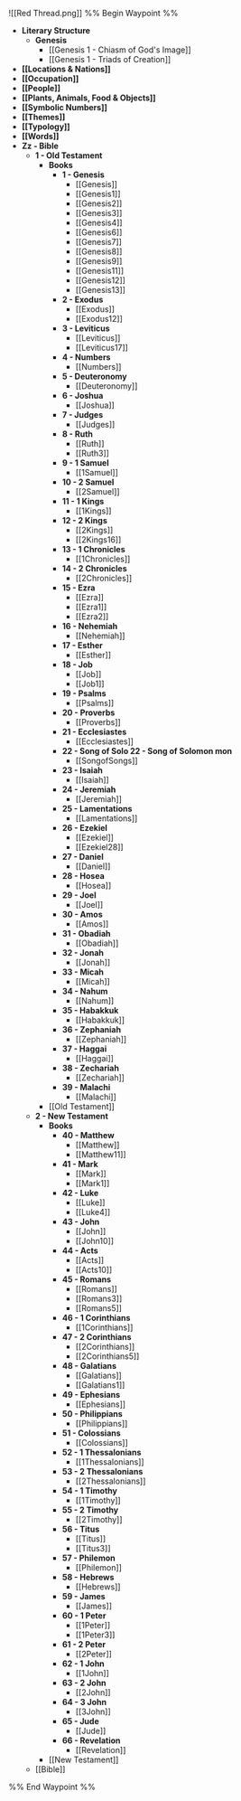 ![[Red Thread.png]]
%% Begin Waypoint %%
- **Literary Structure**
	- **Genesis**
		- [[Genesis 1 - Chiasm of God's Image]]
		- [[Genesis 1 - Triads of Creation]]
- **[[Locations & Nations]]**
- **[[Occupation]]**
- **[[People]]**
- **[[Plants, Animals, Food & Objects]]**
- **[[Symbolic Numbers]]**
- **[[Themes]]**
- **[[Typology]]**
- **[[Words]]**
- **Zz - Bible**
	- **1 - Old Testament**
		- **Books**
			- **1 - Genesis**
				- [[Genesis]]
				- [[Genesis1]]
				- [[Genesis2]]
				- [[Genesis3]]
				- [[Genesis4]]
				- [[Genesis6]]
				- [[Genesis7]]
				- [[Genesis8]]
				- [[Genesis9]]
				- [[Genesis11]]
				- [[Genesis12]]
				- [[Genesis13]]
			- **2 - Exodus**
				- [[Exodus]]
				- [[Exodus12]]
			- **3 - Leviticus**
				- [[Leviticus]]
				- [[Leviticus17]]
			- **4 - Numbers**
				- [[Numbers]]
			- **5 - Deuteronomy**
				- [[Deuteronomy]]
			- **6 - Joshua**
				- [[Joshua]]
			- **7 - Judges**
				- [[Judges]]
			- **8 - Ruth**
				- [[Ruth]]
				- [[Ruth3]]
			- **9 - 1 Samuel**
				- [[1Samuel]]
			- **10 - 2 Samuel**
				- [[2Samuel]]
			- **11 - 1 Kings**
				- [[1Kings]]
			- **12 - 2 Kings**
				- [[2Kings]]
				- [[2Kings16]]
			- **13 - 1 Chronicles**
				- [[1Chronicles]]
			- **14 - 2 Chronicles**
				- [[2Chronicles]]
			- **15 - Ezra**
				- [[Ezra]]
				- [[Ezra1]]
				- [[Ezra2]]
			- **16 - Nehemiah**
				- [[Nehemiah]]
			- **17 - Esther**
				- [[Esther]]
			- **18 - Job**
				- [[Job]]
				- [[Job1]]
			- **19 - Psalms**
				- [[Psalms]]
			- **20 - Proverbs**
				- [[Proverbs]]
			- **21 - Ecclesiastes**
				- [[Ecclesiastes]]
			- **22 - Song of Solo 22 - Song of Solomon mon**
				- [[SongofSongs]]
			- **23 - Isaiah**
				- [[Isaiah]]
			- **24 - Jeremiah**
				- [[Jeremiah]]
			- **25 - Lamentations**
				- [[Lamentations]]
			- **26 - Ezekiel**
				- [[Ezekiel]]
				- [[Ezekiel28]]
			- **27 - Daniel**
				- [[Daniel]]
			- **28 - Hosea**
				- [[Hosea]]
			- **29 - Joel**
				- [[Joel]]
			- **30 - Amos**
				- [[Amos]]
			- **31 - Obadiah**
				- [[Obadiah]]
			- **32 - Jonah**
				- [[Jonah]]
			- **33 - Micah**
				- [[Micah]]
			- **34 - Nahum**
				- [[Nahum]]
			- **35 - Habakkuk**
				- [[Habakkuk]]
			- **36 - Zephaniah**
				- [[Zephaniah]]
			- **37 - Haggai**
				- [[Haggai]]
			- **38 - Zechariah**
				- [[Zechariah]]
			- **39 - Malachi**
				- [[Malachi]]
		- [[Old Testament]]
	- **2 - New Testament**
		- **Books**
			- **40 - Matthew**
				- [[Matthew]]
				- [[Matthew11]]
			- **41 - Mark**
				- [[Mark]]
				- [[Mark1]]
			- **42 - Luke**
				- [[Luke]]
				- [[Luke4]]
			- **43 - John**
				- [[John]]
				- [[John10]]
			- **44 - Acts**
				- [[Acts]]
				- [[Acts10]]
			- **45 - Romans**
				- [[Romans]]
				- [[Romans3]]
				- [[Romans5]]
			- **46 - 1 Corinthians**
				- [[1Corinthians]]
			- **47 - 2 Corinthians**
				- [[2Corinthians]]
				- [[2Corinthians5]]
			- **48 - Galatians**
				- [[Galatians]]
				- [[Galatians1]]
			- **49 - Ephesians**
				- [[Ephesians]]
			- **50 - Philippians**
				- [[Philippians]]
			- **51 - Colossians**
				- [[Colossians]]
			- **52 - 1 Thessalonians**
				- [[1Thessalonians]]
			- **53 - 2 Thessalonians**
				- [[2Thessalonians]]
			- **54 - 1 Timothy**
				- [[1Timothy]]
			- **55 - 2 Timothy**
				- [[2Timothy]]
			- **56 - Titus**
				- [[Titus]]
				- [[Titus3]]
			- **57 - Philemon**
				- [[Philemon]]
			- **58 - Hebrews**
				- [[Hebrews]]
			- **59 - James**
				- [[James]]
			- **60 - 1 Peter**
				- [[1Peter]]
				- [[1Peter3]]
			- **61 - 2 Peter**
				- [[2Peter]]
			- **62 - 1 John**
				- [[1John]]
			- **63 - 2 John**
				- [[2John]]
			- **64 - 3 John**
				- [[3John]]
			- **65 - Jude**
				- [[Jude]]
			- **66 - Revelation**
				- [[Revelation]]
		- [[New Testament]]
	- [[Bible]]

%% End Waypoint %%
